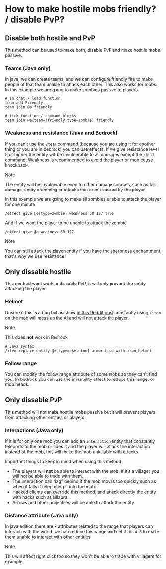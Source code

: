 # How to make hostile mobs friendly? / disable PvP?

## Disable both hostile and PvP
This method can be used to make both, disable PvP and make hostile mobs passive.

### Teams (Java only)
In java, we can create teams, and we can configure friendly fire to make people of that team unable to attack each other. This also works for mobs. In this example we are going to make zombies passive to players.

    # in chat / load function
    team add Friendly
    team join @a friendly
    
    # tick function / command blocks
    team join @e[team=!friendly,type=zombie] friendly


### Weakness and resistance (Java and Bedrock)
If you can’t use the `/team` command (because you are using it for another thing or you are in bedrock) you can use effects. If we give resistance level 5 or higher the entity will be invulnerable to all damages except the `/kill` command. Weakness is recommended to avoid the player or mob cause knockback.

> [!NOTE]
> The entity will be invulnerable even to other damage sources, such as fall damage, entity cramming or attacks that aren’t caused by the player.

In this example we are going to make all zombies unable to attack the player for one minute

    /effect give @e[type=zombie] weakness 60 127 true

And if we want the player to be unable to attack the zombie

    /effect give @a weakness 60 127

> [!NOTE]
> You can still attack the player/entity if you have the sharpness enchantment, that's why we use resistance.

## Only dissable hostile
This method wont work to dissable PvP, it will only prevent the entity attacking the player.

### Helmet
Unsure if this is a bug but as show [in this Reddit post](https://new.reddit.com/r/MinecraftCommands/comments/1cuibxp/comment/l4ya7gx/) constantly using `/item` on the mob will mess up the AI and will not attack the player.

> [!NOTE]
> This does **not** work in Bedrock

    # Java syntax
    /item replace entity @e[type=skeleton] armor.head with iron_helmet

### Follow range
You can modify the follow range attribute of some mobs so they can't find you. In bedrock you can use the invisibility effect to reduce this range, or mob heads.

## Only dissable PvP
This method will not make hostile mobs passive but it will prevent players from attacking other entities or players.

### Interactions (Java only)
If it is for only one mob you can add an `interaction` entity that constantly teleports to the mob or rides it and the player will attack the interaction instead of the mob, this will make the mob unkillable with attacks

Important things to keep in mind when using this method:

* The players will **not** be able to interact with the mob, if it’s a villager you will not be able to trade with them.
* The interaction can “lag” behind if the mob moves too quickly such as when it falls if teleporting it into the mob.
* Hacked clients can override this method, and attack directly the entity with hacks such as killaura.
* Arrows and other projectiles will be able to attack the entity

### Distance attribute (Java only)
In java edition there are 2 attributes related to the range that players can interacti with the world. we can reduce this range and set it to `-4.5` to make them unable to interact with other entities.

> [!NOTE]
> This will affect right click too so they won't be able to trade with villagers for example.

